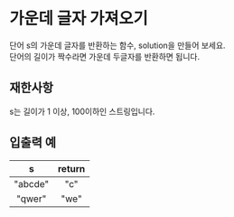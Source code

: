 # 가운데 글자 가져오기

단어 s의 가운데 글자를 반환하는 함수, solution을 만들어 보세요.  
단어의 길이가 짝수라면 가운데 두글자를 반환하면 됩니다.

## 재한사항
s는 길이가 1 이상, 100이하인 스트링입니다.

## 입출력 예

| s |	return |
| :-----: | :-----: |
| "abcde" |	"c" |
| "qwer" |	"we" |